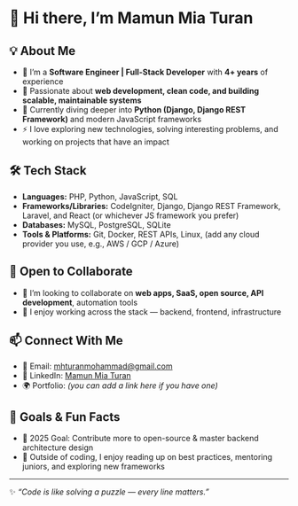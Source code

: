 # 👋 Hi there, I’m **Mamun Mia Turan**

## 💡 About Me  
- 🔭 I’m a **Software Engineer | Full-Stack Developer** with **4+ years** of experience  
- 👀 Passionate about **web development, clean code, and building scalable, maintainable systems**  
- 🌱 Currently diving deeper into **Python (Django, Django REST Framework)** and modern JavaScript frameworks  
- ⚡ I love exploring new technologies, solving interesting problems, and working on projects that have an impact  

## 🛠️ Tech Stack  
- **Languages:** PHP, Python, JavaScript, SQL  
- **Frameworks/Libraries:** CodeIgniter, Django, Django REST Framework, Laravel, and React (or whichever JS framework you prefer)  
- **Databases:** MySQL, PostgreSQL, SQLite  
- **Tools & Platforms:** Git, Docker, REST APIs, Linux, (add any cloud provider you use, e.g., AWS / GCP / Azure)  

## 🤝 Open to Collaborate  
- 💞️ I’m looking to collaborate on **web apps, SaaS, open source, API development**, automation tools  
- 📌 I enjoy working across the stack — backend, frontend, infrastructure  

## 📫 Connect With Me  
- 📧 Email: [mhturanmohammad@gmail.com](mailto:mhturanmohammad@gmail.com)  
- 💼 LinkedIn: [Mamun Mia Turan](https://www.linkedin.com/in/mamun-mia-turan-588800200/)  
- 🌍 Portfolio: *(you can add a link here if you have one)*  

## 🎯 Goals & Fun Facts  
- 🎯 2025 Goal: Contribute more to open-source & master backend architecture design  
- 🧠 Outside of coding, I enjoy reading up on best practices, mentoring juniors, and exploring new frameworks  

---

✨ *“Code is like solving a puzzle — every line matters.”*

